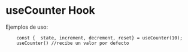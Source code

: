 # useCounter Hook

Ejemplos de uso:
```
    const {  state, increment, decrement, reset} = useCounter(10);
    useCounter() //recibe un valor por defecto

```
